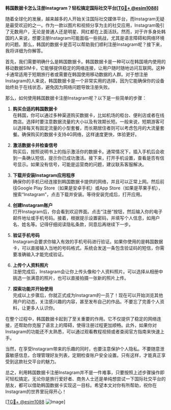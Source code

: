 **韩国数据卡怎么注册Instagram？轻松搞定国际社交平台[[TG💪+ @esim1088](https://t.me/s/esim1088)]**

随着全球化的发展，越来越多的人开始关注国际社交媒体平台，而Instagram无疑是最受欢迎的之一。作为一款以图片和视频分享为主的社交应用，Instagram吸引了无数用户，无论是普通人还是明星、网红都在上面活跃。然而，对于许多身处韩国的人来说，想要注册Instagram可能面临一些挑战，尤其是语言障碍和网络环境的问题。那么，韩国的数据卡是否可以帮助我们顺利注册Instagram呢？接下来，我将详细为你解答。

首先，我们需要明确什么是韩国数据卡。韩国数据卡是一种可以在韩国境内使用的移动数据SIM卡，它能够提供稳定的网络连接，让用户随时随地访问互联网。这种卡通常适用于短期旅行者或需要在韩国使用移动数据的人群。对于想注册Instagram的人来说，韩国数据卡是一个非常实用的选择，因为它能确保你的设备始终处于在线状态，避免因为网络问题导致注册失败。

那么，如何使用韩国数据卡注册Instagram呢？以下是一些简单的步骤：

1. **购买合适的韩国数据卡**  
   在韩国，你可以通过多种渠道购买数据卡，比如机场的柜台、便利店或者在线商店。选择时要注意数据流量的大小以及有效期长短。一般来说，短期游客可以选择每天有固定流量的小型套餐，而长期居住者则可以考虑包月的大流量套餐。确保购买的数据卡支持4G网络，这样速度更快，体验更好。

2. **激活数据卡并检查信号**  
   购买后，按照说明书上的指示激活你的数据卡。通常情况下，插入手机后会收到一条确认短信，提示你已成功激活。接下来，打开手机设置，查看是否有信号显示。如果没有信号，可能是运营商的问题，建议联系客服解决。

3. **下载并安装Instagram应用程序**  
   确保你的手机已经连接到韩国数据卡提供的网络，并且可以正常上网。然后前往Google Play Store（如果是安卓手机）或App Store（如果是苹果手机），搜索“Instagram”，点击下载并安装。等待安装完成后，打开应用。

4. **创建Instagram账户**  
   打开Instagram后，你会看到欢迎界面。点击“注册”按钮，然后输入你的电子邮件地址或手机号码。接着，根据提示设置密码，并填写个人信息，如用户名、姓名等。记得仔细阅读隐私条款，同意后再继续下一步。

5. **验证手机号码**  
   Instagram会要求你输入有效的手机号码进行验证。如果你使用的是韩国数据卡，可以直接输入当地的号码格式。系统会发送一条包含验证码的短信，你需要准确输入才能完成验证。

6. **上传个人资料照片**  
   注册完成后，Instagram会让你上传头像和个人资料照片。可以选择从相册中挑选一张满意的照片，也可以直接拍摄一张新的照片上传。

7. **探索功能并开始使用**  
   完成以上步骤后，你就正式成为Instagram的一员了！现在可以开始浏览其他用户的动态，关注感兴趣的内容，甚至发布自己的作品。不要忘了完善个人资料，让更多人认识你。

在整个过程中，韩国数据卡起到了至关重要的作用。它不仅提供了稳定的网络连接，还帮助你克服了语言上的障碍，使得注册过程更加顺畅。此外，如果你对Instagram的功能还不太熟悉，可以通过观看教程视频或者查阅官方指南来快速上手。

当然，在享受Instagram带来的乐趣的同时，也要注意保护个人隐私。不要随意泄露敏感信息，合理管理好友列表，定期检查账户安全设置。只有这样，才能真正享受到这款社交平台的魅力。

总之，利用韩国数据卡注册Instagram并不是一件难事，只要按照上述步骤操作即可轻松搞定。无论你是旅行爱好者、商务人士还是单纯想尝试一下国际社交平台的朋友，都可以借助韩国数据卡实现这一目标。希望本文对你有所帮助，祝你在Instagram的世界里玩得开心！

[[TG💪+ @esim1088](https://t.me/s/esim1088) ![Image](https://i.postimg.cc/4NQfJmqS/Snipaste-2025-05-13-00-14-12.png)]
